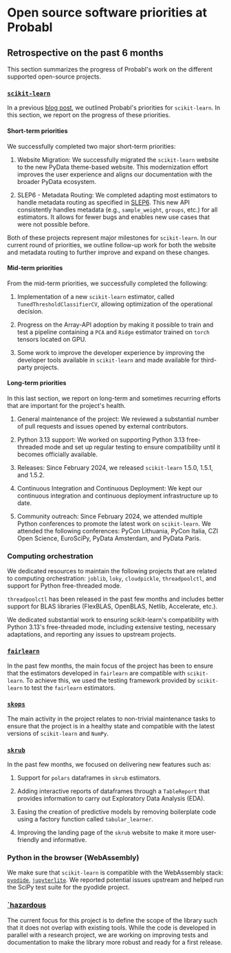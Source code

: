 # Open source software priorities at Probabl

## Retrospective on the past 6 months

This section summarizes the progress of Probabl's work on the different supported
open-source projects.

### [`scikit-learn`](https://github.com/scikit-learn/scikit-learn)

In a previous [blog
post](https://papers.probabl.ai/scikit-learns-priorities-at-probabl), we outlined
Probabl's priorities for `scikit-learn`. In this section, we report on the progress of
these priorities.

#### Short-term priorities

We successfully completed two major short-term priorities:

1. Website Migration: We successfully migrated the `scikit-learn` website to the new
   PyData theme-based website. This modernization effort improves the user
   experience and aligns our documentation with the broader PyData ecosystem.

2. SLEP6 - Metadata Routing: We completed adapting most estimators to handle
   metadata routing as specified in
   [SLEP6](https://scikit-learn-enhancement-proposals.readthedocs.io/en/latest/slep006/proposal.html).
   This new API consistently handles metadata (e.g., `sample_weight`, `groups`, etc.)
   for all estimators. It allows for fewer bugs and enables new
   use cases that were not possible before.

Both of these projects represent major milestones for `scikit-learn`. In our current
round of priorities, we outline follow-up work for both the website and metadata
routing to further improve and expand on these changes.

#### Mid-term priorities

From the mid-term priorities, we successfully completed the following:

1. Implementation of a new `scikit-learn` estimator, called `TunedThresholdClassifierCV`,
   allowing optimization of the operational decision.

2. Progress on the Array-API adoption by making it possible to train and test a pipeline
   containing a `PCA` and `Ridge` estimator trained on `torch` tensors located on GPU.

3. Some work to improve the developer experience by improving the developer tools
   available in `scikit-learn` and made available for third-party projects.

#### Long-term priorities

In this last section, we report on long-term and sometimes recurring efforts that are
important for the project's health.

1. General maintenance of the project: We reviewed a substantial number of pull requests
   and issues opened by external contributors.

2. Python 3.13 support: We worked on supporting Python 3.13 free-threaded mode and set
   up regular testing to ensure compatibility until it becomes officially available.

3. Releases: Since February 2024, we released `scikit-learn` 1.5.0, 1.5.1, and 1.5.2.

4. Continuous Integration and Continuous Deployment: We kept our continuous
   integration and continuous deployment infrastructure up to date.

5. Community outreach: Since February 2024, we attended multiple Python conferences
   to promote the latest work on `scikit-learn`. We attended the following conferences:
   PyCon Lithuania, PyCon Italia, CZI Open Science, EuroSciPy, PyData Amsterdam, and
   PyData Paris.

### Computing orchestration

We dedicated resources to maintain the following projects that are related to computing
orchestration: `joblib`, `loky`, `cloudpickle`, `threadpoolctl`, and support for
Python free-threaded mode.

`threadpoolctl` has been released in the past few months and includes better support
for BLAS libraries (FlexBLAS, OpenBLAS, Netlib, Accelerate, etc.).

We dedicated substantial work to ensuring scikit-learn's compatibility with Python 3.13's
free-threaded mode, including extensive testing, necessary adaptations, and reporting
any issues to upstream projects.

### [`fairlearn`](https://github.com/fairlearn/fairlearn)

In the past few months, the main focus of the project has been to ensure that the
estimators developed in `fairlearn` are compatible with `scikit-learn`. To achieve this,
we used the testing framework provided by `scikit-learn` to test the `fairlearn`
estimators.

### [`skops`](https://github.com/skops-dev/skops)

The main activity in the project relates to non-trivial maintenance tasks
to ensure that the project is in a healthy state and compatible with the latest
versions of `scikit-learn` and `NumPy`.

### [`skrub`](https://github.com/skrub-data/skrub)

In the past few months, we focused on delivering new features such as:

1. Support for `polars` dataframes in `skrub` estimators.

2. Adding interactive reports of dataframes through a `TableReport` that provides
   information to carry out Exploratory Data Analysis (EDA).

3. Easing the creation of predictive models by removing boilerplate code using a factory
   function called `tabular_learner`.

4. Improving the landing page of the `skrub` website to make it more user-friendly and
   informative.

### Python in the browser (WebAssembly)

We make sure that `scikit-learn` is compatible with the WebAssembly stack:
[`pyodide`](https://github.com/pyodide/pyodide),
[`jupyterlite`](https://github.com/jupyterlite/jupyterlite). We reported potential
issues upstream and helped run the SciPy test suite for the pyodide project.

### [`hazardous](https://github.com/soda-inria/hazardous)

The current focus for this project is to define the scope of the library such that it
does not overlap with existing tools. While the code is developed in parallel with
a research project, we are working on improving tests and documentation to make the library
more robust and ready for a first release.
